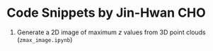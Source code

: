 # Code Snippets by Jin-Hwan CHO

1. Generate a 2D image of maximum $z$ values from 3D point clouds (`zmax_image.ipynb`)
